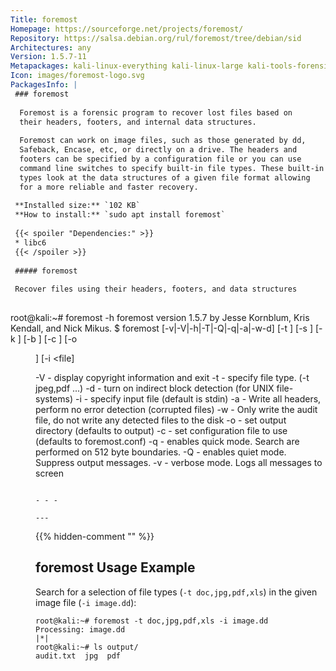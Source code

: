 ```yaml
---
Title: foremost
Homepage: https://sourceforge.net/projects/foremost/
Repository: https://salsa.debian.org/rul/foremost/tree/debian/sid
Architectures: any
Version: 1.5.7-11
Metapackages: kali-linux-everything kali-linux-large kali-tools-forensics kali-tools-respond 
Icon: images/foremost-logo.svg
PackagesInfo: |
 ### foremost
 
  Foremost is a forensic program to recover lost files based on
  their headers, footers, and internal data structures.
   
  Foremost can work on image files, such as those generated by dd,
  Safeback, Encase, etc, or directly on a drive. The headers and
  footers can be specified by a configuration file or you can use
  command line switches to specify built-in file types. These built-in
  types look at the data structures of a given file format allowing
  for a more reliable and faster recovery.
 
 **Installed size:** `102 KB`  
 **How to install:** `sudo apt install foremost`  
 
 {{< spoiler "Dependencies:" >}}
 * libc6 
 {{< /spoiler >}}
 
 ##### foremost
 
 Recover files using their headers, footers, and data structures
 
 ```
 root@kali:~# foremost -h
 foremost version 1.5.7 by Jesse Kornblum, Kris Kendall, and Nick Mikus.
 $ foremost [-v|-V|-h|-T|-Q|-q|-a|-w-d] [-t <type>] [-s <blocks>] [-k <size>] 
 	[-b <size>] [-c <file>] [-o <dir>] [-i <file] 
 
 -V  - display copyright information and exit
 -t  - specify file type.  (-t jpeg,pdf ...) 
 -d  - turn on indirect block detection (for UNIX file-systems) 
 -i  - specify input file (default is stdin) 
 -a  - Write all headers, perform no error detection (corrupted files) 
 -w  - Only write the audit file, do not write any detected files to the disk 
 -o  - set output directory (defaults to output)
 -c  - set configuration file to use (defaults to foremost.conf)
 -q  - enables quick mode. Search are performed on 512 byte boundaries.
 -Q  - enables quiet mode. Suppress output messages. 
 -v  - verbose mode. Logs all messages to screen
 ```
 
 - - -
 
---
```

{{% hidden-comment "<!--Do not edit anything above this line-->" %}}

## foremost Usage Example

Search for a selection of file types (`-t doc,jpg,pdf,xls`) in the given image file (`-i image.dd`):

```
root@kali:~# foremost -t doc,jpg,pdf,xls -i image.dd
Processing: image.dd
|*|
root@kali:~# ls output/
audit.txt  jpg  pdf
```
